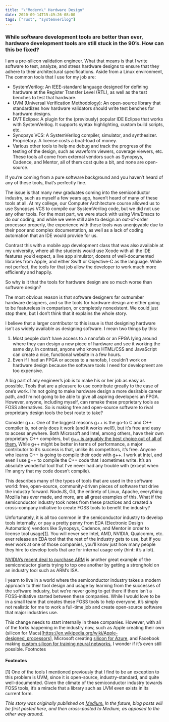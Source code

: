 ```yaml
---
title: "\"Modern\" Hardware Design"
date: 2020-09-14T15:49:26-08:00
tags: ["rust", "systemverilog"]
---
```


### While software development tools are better than ever, hardware development tools are still stuck in the 90’s. How can this be fixed?

I am a pre-silicon validation engineer. What that means is that I write software to test, analyze, and stress hardware designs to ensure that they adhere to their architectural specifications. Aside from a Linux environment, The common tools that I use for my job are:

* SystemVerilog: An IEEE-standard language designed for defining hardware at the Register Transfer Level (RTL), as well as the test benches to test that hardware.
* UVM (Universal Verification Methodology): An open-source library that standardizes how hardware validators should write test benches for hardware designs.
* DVT Eclipse: A plugin for the (previously) popular IDE Eclipse that works with SystemVerilog. It supports syntax highlighting, custom build scripts, etc.
* Synopsys VCS: A SystemVerilog compiler, simulator, and synthesizer. Proprietary. A license costs a boat-load of money.
* Various other tools to help me debug and track the progress of the testing of the design, such as waveform viewers, coverage viewers, etc. These tools all come from external vendors such as Synopsys, Cadence, and Mentor, all of them cost quite a bit, and none are open-source.

If you’re coming from a pure software background and you haven’t heard of any of these tools, that’s perfectly fine.

The issue is that many new graduates coming into the semiconductor industry, such as myself a few years ago, haven’t heard of many of these tools at all. At my college, our Computer Architecture course allowed us to use Synopsys VCS to compile our SystemVerilog code, but we did not use any other tools. For the most part, we were stuck with using Vim/Emacs to do our coding, and while we were still able to design an out-of-order processor properly, the experience with these tools was unenjoyable due to their poor and complex documentation, as well as a lack of coding automation that an IDE would provide for us.

Contrast this with a mobile app development class that was also available at my university, where all the students would use Xcode with all the IDE features you’d expect, a live app simulator, dozens of well-documented libraries from Apple, and either Swift or Objective-C as the language. While not perfect, the tools for that job allow the developer to work much more efficiently and happily.

So why is it that the tools for hardware design are so much worse than software design?

The most obvious reason is that software designers far outnumber hardware designers, and so the tools for hardware design are either going to be featureless in comparison, or completely nonexistent. We could just stop there, but I don’t think that it explains the whole story.

I believe that a larger contributor to this issue is that designing hardware isn’t as widely available as designing software. I mean two things by this:

1. Most people don’t have access to a nanofab or an FPGA lying around where they can design a new piece of hardware and see it working the same day. In contrast, anyone who knows HTML/CSS and JavaScript can create a nice, functional website in a few hours.
2. Even if I had an FPGA or access to a nanofab, I couldn’t work on hardware design because the software tools I need for development are too expensive.

A big part of any engineer’s job is to make his or her job as easy as possible. Tools that are a pleasure to use contribute greatly to the ease of one’s work. I’m not going to make hardware design a more desirable career path, and I’m not going to be able to give all aspiring developers an FPGA. However, anyone, including myself, can remake these proprietary tools as FOSS alternatives. So is making free and open-source software to rival proprietary design tools the best route to take?

Consider g++. One of the biggest reasons g++ is the go-to C and C++ compiler is, not only does it work (and it works well!), but it’s free and easy to access anywhere. Both Microsoft and Intel, among others, have their own proprietary C++ compilers, but [g++ is arguably the best choice out of all of them.](https://en.wikipedia.org/wiki/List_of_compilers#C++_compilers) While g++ might be better in terms of performance, a major contributor to it’s success is that, unlike its competitors, it’s free. Anyone who learns C++ is going to compile their code with g++. I work at Intel, and even I use g++ to compile the C++ code that I sometimes write. It’s an absolute wonderful tool that I’ve never had any trouble with (except when I’m angry that my code doesn’t compile).

This describes many of the types of tools that are used in the software world: free, open-source, community-driven pieces of software that drive the industry forward. NodeJS, Git, the entirety of Linux, Apache, everything Mozilla has ever made, and more, are all great examples of this. What if the semiconductor industry took notes from these practices and created a cross-company initiative to create FOSS tools to benefit the industry?

Unfortunately, it is all too common in the semiconductor industry to develop tools internally, or pay a pretty penny from EDA (Electronic Design Automation) vendors like Synopsys, Cadence, and Mentor in order to license tool usage[[1]](#[1]). You will never see Intel, AMD, NVIDIA, Qualcomm, etc. ever release an EDA tool that the rest of the industry gets to use, but if you ever work at one of those companies, you’ll know just how many people they hire to develop tools that are for internal usage only (hint: it’s a lot).

[NVIDIA’s recent deal to purchase ARM](https://www.cnbc.com/2020/09/14/nvidia-to-buy-arm-holdings-from-softbank-for-40-billion.html) is another great example of the semiconductor giants trying to top one another by getting a stronghold on an industry tool such as ARM’s ISA.

I yearn to live in a world where the semiconductor industry takes a modern approach to their tool design and usage by learning from the successes of the software industry, but we’re never going to get there if there isn’t a FOSS-initiative started between these companies. While I would love to be in a small team that creates these FOSS tools to help everyone, it’s simply not realistic for me to work a full-time job and create open-source software that major industries use.

This change needs to start internally in these companies. However, with all of the forks happening in the industry now, such as Apple creating their own (silicon for Macs)[https://en.wikipedia.org/wiki/Apple-designed_processors], Microsoft creating [silicon for Azure](https://azure.microsoft.com/en-us/blog/silicon-development-on-microsoft-azure/), and Facebook making [custom silicon for training neural networks](https://www.extremetech.com/computing/285980-facebook-is-working-on-its-own-custom-ai-silicon), I wonder if it’s even still possible.
Footnotes

#### Footnotes 

<a id="[1]"></a>[1] One of the tools I mentioned previously that I find to be an exception to this problem is UVM, since it is open-source, industry-standard, and quite well-documented. Given the climate of the semiconductor industry towards FOSS tools, it’s a miracle that a library such as UVM even exists in its current form.

_This story was originally published on [Medium.](https://medium.com/swlh/modern-hardware-design-941ac64682ef) In the future, blog posts will be first posted here, and then cross-posted to Medium, as opposed to the other way around._
